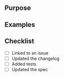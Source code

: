 ## Purpose


## Examples

## Checklist
- [ ] Linked to an issue
- [ ] Updated the changelog
- [ ] Added tests
- [ ] Updated the spec
